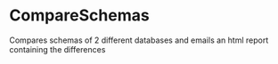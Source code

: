 # CompareSchemas
Compares schemas of 2 different databases and emails an html report containing the differences
